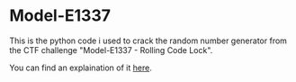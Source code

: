 # Model-E1337
This is the python code i used to crack the random number generator from the CTF challenge "Model-E1337 - Rolling Code Lock".

You can find an explaination of it [here](http://www.q-reous.com/tutorials-and-writeups/hacker101%20writeups/model-e1337/).
